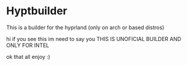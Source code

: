 # Hyptbuilder
This is a builder for the hyprland (only on arch or based distros) 

hi if you see this im need to say you THIS IS UNOFICIAL BUILDER AND ONLY FOR INTEL

ok that all enjoy :)
